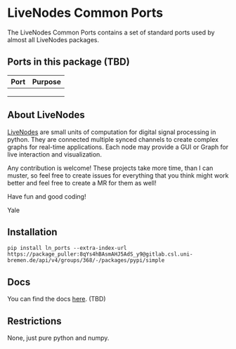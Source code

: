 # LiveNodes Common Ports

The LiveNodes Common Ports contains a set of standard ports used by almost all LiveNodes packages.

## Ports in this package (TBD)
| Port          | Purpose                                                               |
| ------------- | --------------------------------------------------------------------- |
|               |                                                                       |
|               |                                                                       |
|               |                                                                       |

## About LiveNodes
[LiveNodes](https://livenodes.pages.csl.uni-bremen.de/livenodes/index.html) are small units of computation for digital signal processing in python. They are connected multiple synced channels to create complex graphs for real-time applications. Each node may provide a GUI or Graph for live interaction and visualization.

Any contribution is welcome! These projects take more time, than I can muster, so feel free to create issues for everything that you think might work better and feel free to create a MR for them as well!

Have fun and good coding!

Yale

## Installation

`pip install ln_ports --extra-index-url https://package_puller:8qYs4hBAsmAHJ5AdS_y9@gitlab.csl.uni-bremen.de/api/v4/groups/368/-/packages/pypi/simple`

## Docs

You can find the docs [here](https://livenodes.pages.csl.uni-bremen.de/packages/ln_ports/readme.html). (TBD)

## Restrictions

None, just pure python and numpy.
